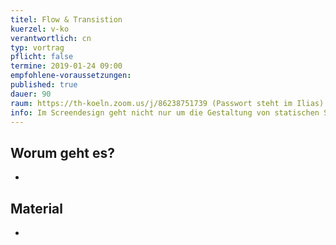 ```yaml
---
titel: Flow & Transistion
kuerzel: v-ko
verantwortlich: cn
typ: vortrag
pflicht: false
termine: 2019-01-24 09:00
empfohlene-voraussetzungen: 
published: true
dauer: 90
raum: https://th-koeln.zoom.us/j/86238751739 (Passwort steht im Ilias)|https://th-koeln.zoom.us/j/86238751739
info: Im Screendesign geht nicht nur um die Gestaltung von statischen Screens, sondern oftmals auch um die Gestaltung von Übergängen und Interaktionen zwischen verschiedenen Zuständen von Screens.
---
```



## Worum geht es?
-

## Material
-